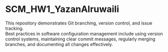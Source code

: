 # SCM_HW1_YazanAlruwaili
This repository demonstrates Git branching, version control, and issue tracking.  
Best practices in software configuration management include using version control systems, maintaining clear commit messages, regularly merging branches, and documenting all changes effectively.
